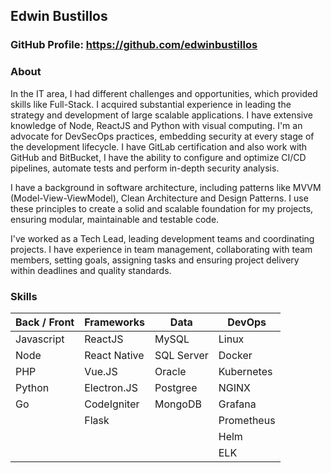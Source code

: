 ## Edwin Bustillos
### GitHub Profile: https://github.com/edwinbustillos

### About
In the IT area, I had different challenges and opportunities, which provided skills like Full-Stack. I acquired substantial experience in leading the strategy and development of large scalable applications. I have extensive knowledge of Node, ReactJS and Python with visual computing. I'm an advocate for DevSecOps practices, embedding security at every stage of the development lifecycle. I have GitLab certification and also work with GitHub and BitBucket, I have the ability to configure and optimize CI/CD pipelines, automate tests and perform in-depth security analysis.

I have a background in software architecture, including patterns like MVVM (Model-View-ViewModel), Clean Architecture and Design Patterns. I use these principles to create a solid and scalable foundation for my projects, ensuring modular, maintainable and testable code.

I've worked as a Tech Lead, leading development teams and coordinating projects. I have experience in team management, collaborating with team members, setting goals, assigning tasks and ensuring project delivery within deadlines and quality standards.

### Skills
| Back / Front | Frameworks    | Data       | DevOps | 
| --- | --- | --- | --- |
| Javascript | ReactJS      | MySQL      | Linux      |
| Node       | React Native | SQL Server | Docker     |
| PHP        | Vue.JS       | Oracle     | Kubernetes |
| Python     | Electron.JS  | Postgree   | NGINX      |
| Go         | CodeIgniter  | MongoDB    | Grafana    |
|            | Flask        |            | Prometheus |
|            |              |            | Helm       |
|            |              |            | ELK        |